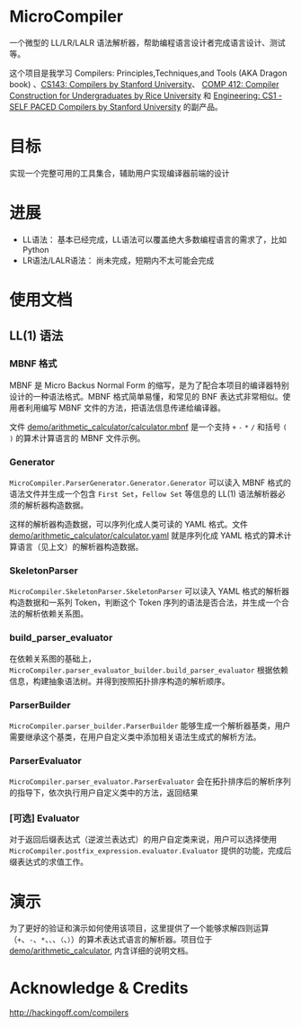 # MicroCompiler

一个微型的 LL/LR/LALR 语法解析器，帮助编程语言设计者完成语言设计、测试等。

这个项目是我学习 Compilers: Principles,Techniques,and Tools (AKA Dragon book) 、[CS143: Compilers by Stanford University](http://web.stanford.edu/class/cs143/)、 [COMP 412: Compiler Construction for Undergraduates by Rice University](https://www.clear.rice.edu/comp412/) 和 [Engineering: CS1 - SELF PACED Compilers by Stanford University](https://lagunita.stanford.edu/courses/Engineering/Compilers/Fall2014/info) 的副产品。

# 目标
实现一个完整可用的工具集合，辅助用户实现编译器前端的设计

# 进展
- LL语法： 基本已经完成，LL语法可以覆盖绝大多数编程语言的需求了，比如 Python
- LR语法/LALR语法： 尚未完成，短期内不太可能会完成

# 使用文档
## LL(1) 语法
### MBNF 格式
MBNF 是 Micro Backus Normal Form 的缩写，是为了配合本项目的编译器特别设计的一种语法格式。MBNF 格式简单易懂，和常见的 BNF 表达式非常相似。使用者利用编写 MBNF 文件的方法，把语法信息传递给编译器。

文件 [demo/arithmetic_calculator/calculator.mbnf](demo/arithmetic_calculator/calculator.mbnf) 是一个支持 `+` `-` `*` `/` 和括号 `(` `)` 的算术计算语言的 MBNF 文件示例。

### Generator
`MicroCompiler.ParserGenerator.Generator.Generator` 可以读入 MBNF 格式的语法文件并生成一个包含 `First Set`，`Fellow Set` 等信息的 LL(1) 语法解析器必须的解析器构造数据。

这样的解析器构造数据，可以序列化成人类可读的 YAML 格式。文件 [demo/arithmetic_calculator/calculator.yaml](demo/arithmetic_calculator/calculator.yaml) 就是序列化成 YAML 格式的算术计算语言（见上文）的解析器构造数据。

### SkeletonParser
`MicroCompiler.SkeletonParser.SkeletonParser` 可以读入 YAML 格式的解析器构造数据和一系列 Token，判断这个 Token 序列的语法是否合法，并生成一个合法的解析依赖关系图。

### build_parser_evaluator
在依赖关系图的基础上，`MicroCompiler.parser_evaluator_builder.build_parser_evaluator` 根据依赖信息，构建抽象语法树。并得到按照拓扑排序构造的解析顺序。

### ParserBuilder
`MicroCompiler.parser_builder.ParserBuilder` 能够生成一个解析器基类，用户需要继承这个基类，在用户自定义类中添加相关语法生成式的解析方法。

### ParserEvaluator
`MicroCompiler.parser_evaluator.ParserEvaluator` 会在拓扑排序后的解析序列的指导下，依次执行用户自定义类中的方法，返回结果

### [可选] Evaluator
对于返回后缀表达式（逆波兰表达式）的用户自定类来说，用户可以选择使用 `MicroCompiler.postfix_expression.evaluator.Evaluator` 提供的功能，完成后缀表达式的求值工作。

# 演示
为了更好的验证和演示如何使用该项目，这里提供了一个能够求解四则运算（`+`、`-`、`*`、`、`、`（`、`）`）的算术表达式语言的解析器。项目位于 [demo/arithmetic_calculator](demo/arithmetic_calculator), 内含详细的说明文档。

# Acknowledge & Credits
http://hackingoff.com/compilers
